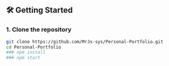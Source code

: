 
## 🛠️ Getting Started

### 1. Clone the repository

```bash
git clone https://github.com/MrJs-sys/Personal-Portfolio.git
cd Personal-Portfolio
### npm install
### npm start
